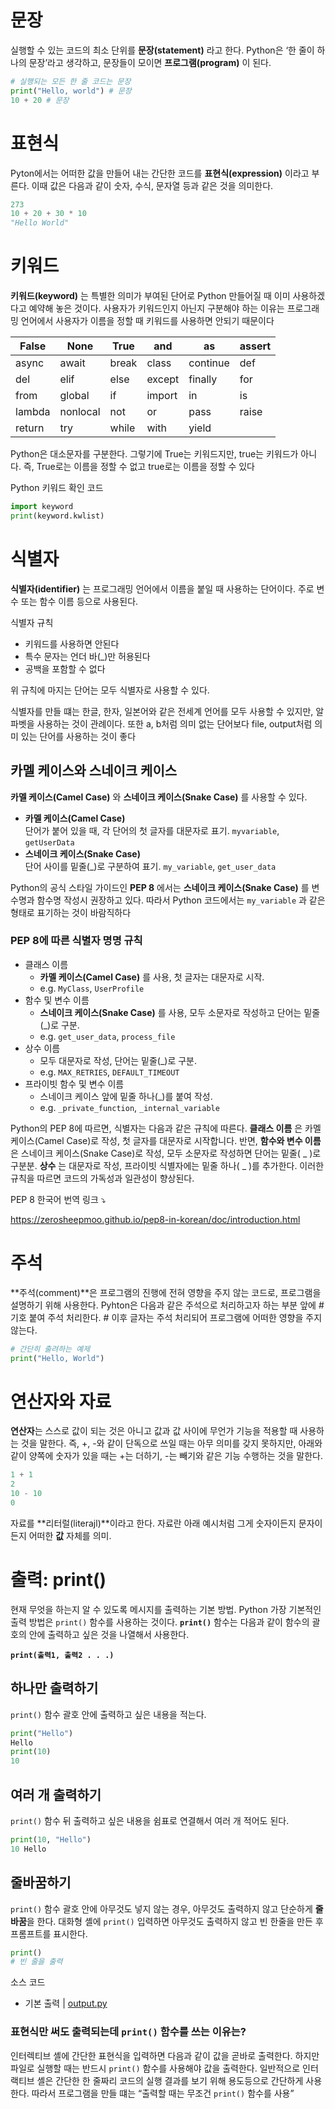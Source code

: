 # 문장

실행할 수 있는 코드의 최소 단위를 **문장(statement)** 라고 한다. Python은 ‘한 줄이 하나의 문장’라고 생각하고, 문장들이 모이면 **프로그램(program)** 이 된다.

```python
# 실행되는 모든 한 줄 코드는 문장
print("Hello, world") # 문장
10 + 20 # 문장
```

# 표현식

Pyton에서는 어떠한 값을 만들어 내는 간단한 코드를 **표현식(expression)** 이라고 부른다. 이때 값은 다음과 같이 숫자, 수식, 문자열 등과 같은 것을 의미한다.

```python
273
10 + 20 + 30 * 10
"Hello World"
```

# 키워드

**키워드(keyword)** 는 특별한 의미가 부여된 단어로 Python 만들어질 때 이미 사용하겠다고 예약해 놓은 것이다. 사용자가 키워드인지 아닌지 구분해야 하는 이유는 프로그래밍 언어에서 사용자가 이름을 정할 때 키워드를 사용하면 안되기 때문이다

| False | None | True | and | as | assert |
| --- | --- | --- | --- | --- | --- |
| async | await | break | class | continue | def |
| del | elif | else | except | finally | for |
| from | global | if | import | in | is |
| lambda | nonlocal | not | or | pass | raise |
| return | try | while | with | yield |  |

Python은 대소문자를 구분한다. 그렇기에 True는 키워드지만, true는 키워드가 아니다. 즉, True로는 이름을 정할 수 없고 true로는 이름을 정할 수 있다

Python 키워드 확인 코드

```python
import keyword
print(keyword.kwlist)
```

# 식별자

**식별자(identifier)** 는 프로그래밍 언어에서 이름을 붙일 때 사용하는 단어이다. 주로 변수 또는 함수 이름 등으로 사용된다.

식별자 규칙

- 키워드를 사용하면 안된다
- 특수 문자는 언더 바(_)만 허용된다
- 공백을 포함할 수 없다

위 규칙에 마지는 단어는 모두 식별자로 사용할 수 있다.

식별자를 만들 떄는 한글, 한자, 일본어와 같은 전세계 언어를 모두 사용할 수 있지만, 알파벳을 사용하는 것이 관례이다. 또한 a, b처럼 의미 없는 단어보다 file, output처럼 의미 있는 단어를 사용하는 것이 좋다

## 카멜 케이스와 스네이크 케이스

**카멜 케이스(Camel Case)** 와 **스네이크 케이스(Snake Case)** 를 사용할 수 있다.

- **카멜 케이스(Camel Case)**  
단어가 붙어 있을 때, 각 단어의 첫 글자를 대문자로 표기. `myvariable`, `getUserData`
- **스네이크 케이스(Snake Case)**  
단어 사이를 밑줄(_)로 구분하여 표기. `my_variable`, `get_user_data`

Python의 공식 스타일 가이드인 **PEP 8** 에서는 **스네이크 케이스(Snake Case)** 를 변수명과 함수명 작성시 권장하고 있다. 따라서 Python 코드에서는 `my_variable` 과 같은 형태로 표기하는 것이 바람직하다

### PEP 8에 따른 식별자 명명 규칙

- 클래스 이름
    - **카멜 케이스(Camel Case)** 를 사용, 첫 글자는 대문자로 시작.
    - e.g. `MyClass`, `UserProfile`
- 함수 및 변수 이름
    - **스네이크 케이스(Snake Case)** 를 사용, 모두 소문자로 작성하고 단어는 밑줄(_)로 구분.
    - e.g. `get_user_data`, `process_file`
- 상수 이름
    - 모두 대문자로 작성, 단어는 밑줄(_)로 구분.
    - e.g. `MAX_RETRIES`, `DEFAULT_TIMEOUT`
- 프라이빗 함수 및 변수 이름
    - 스네이크 케이스 앞에 밑줄 하나(_)를 붙여 작성.
    - e.g. `_private_function`, `_internal_variable`

Python의 PEP 8에 따르면, 식별자는 다음과 같은 규칙에 따른다. **클래스 이름** 은 카멜 케이스(Camel Case)로 작성, 첫 글자를 대문자로 시작합니다. 반면, **함수와 변수 이름** 은 스네이크 케이스(Snake Case)로 작성, 모두 소문자로 작성하면 단어는 밑줄( _ )로 구분분. **상수** 는 대문자로 작성, 프라이빗 식별자에는 밑줄 하나( _ )를 추가한다. 이러한 규칙을 따르면 코드의 가독성과 일관성이 향상된다.

PEP 8 한국어 번역 링크 ⤵️

https://zerosheepmoo.github.io/pep8-in-korean/doc/introduction.html

# 주석

**주석(comment)**은 프로그램의 진행에 전혀 영향을 주지 않는 코드로, 프로그램을 설명하기 위해 사용한다. Pyhton은 다음과 같은 주석으로 처리하고자 하는 부분 앞에 # 기호 붙여 주석 처리한다. # 이후 글자는 주석 처리되어 프로그램에 어떠한 영향을 주지 않는다.

```python
# 간단히 출려하는 예제
print("Hello, World")
```

# 연산자와 자료

**연산자**는 스스로 값이 되는 것은 아니고 값과 값 사이에 무언가 기능을 적용할 때 사용하는 것을 말한다. 즉, +, -와 같이 단독으로 쓰일 때는 아무 의미를 갖지 못하지만, 아래와 같이 양쪽에 숫자가 있을 때는 +는 더하기, -는 빼기와 같은 기능 수행하는 것을 말한다.

```python
1 + 1
2
10 - 10
0
```

자료를 **리터럴(literajl)**이라고 한다. 자료란 아래 예시처럼 그게 숫자이든지 문자이든지 어떠한 **값** 자체를 의미.

# 출력: print()

현재 무엇을 하는지 알 수 있도록 메시지를 출력하는 기본 방법. Python 가장 기본적인 출력 방법은 `print()` 함수를 사용하는 것이다. **`print()`** 함수는 다음과 같이 함수의 괄호의 안에 출력하고 싶은 것을 나열해서 사용한다.

**`print(출력1, 출력2 . . .)`**

## 하나만 출력하기

`print()` 함수 괄호 안에 출력하고 싶은 내용을 적는다.

```python
print("Hello")
Hello
print(10)
10
```

## 여러 개 출력하기

`print()`  함수 뒤 출력하고 싶은 내용을 쉼표로 연결해서 여러 개 적어도 된다.

```python
print(10, "Hello")
10 Hello
```

## 줄바꿈하기

`print()`  함수 괄호 안에 아무것도 넣지 않는 경우, 아무것도 출력하지 않고 단순하게 **줄바꿈**을 한다. 대화형 셸에 `print()` 입력하면 아무것도 출력하지 않고 빈 한줄을 만든 후 프롬프트를 표시한다.

```python
print()
# 빈 줄을 출력

```

소스 코드

- 기본 출력 | [output.py](https://github.com/hea97/TIL/blob/main/Programming/Python/00_%EC%BD%94%EB%93%9C/output.py)

### 표현식만 써도 출력되는데 `print()` 함수를 쓰는 이유는?

인터렉티브 셸에 간단한 표현식을 입력하면 다음과 같이 값을 곧바로 출력한다. 하지만 파일로 실행할 때는 반드시 `print()` 함수를 사용해야 값을 출력한다. 일반적으로 인터랙티브 셸은 간단한 한 줄짜리 코드의 실행 결과를 보기 위해 용도등으로 간단하게 사용한다.  따라서 프로그램을 만들 떄는 “출력할 때는 무조건 `print()` 함수를 사용”